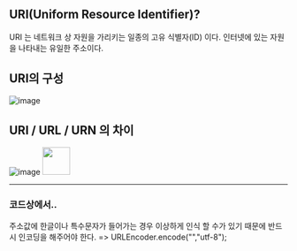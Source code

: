 ## URI(Uniform Resource Identifier)?
URI 는 네트워크 상 자원을 가리키는 일종의 고유 식별자(ID) 이다.
인터넷에 있는 자원을 나타내는 유일한 주소이다.  

## URI의 구성
![image](https://user-images.githubusercontent.com/72377237/122423642-07baf080-cfc9-11eb-957d-c573a4288772.png)

## URI / URL / URN 의 차이
![image](https://user-images.githubusercontent.com/72377237/122423698-14d7df80-cfc9-11eb-9f7d-419d02e013eb.png)
<img src = "https://user-images.githubusercontent.com/72377237/122423766-2325fb80-cfc9-11eb-88f8-c52a3a41fb4c.png" width="50px">

------------------
### 코드상에서..
주소값에 한글이나 특수문자가 들어가는 경우 이상하게 인식 할 수가 있기 때문에
반드시 인코딩을 해주어야 한다.
=> URLEncoder.encode("","utf-8");
  
